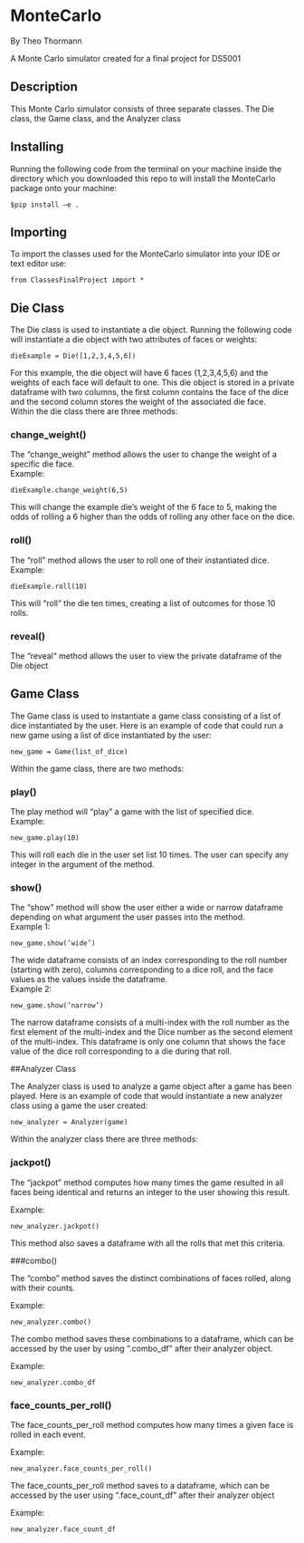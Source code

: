# MonteCarlo 
By Theo Thormann 

A Monte Carlo simulator created for a final project for DS5001 

## Description 
This Monte Carlo simulator consists of three separate classes. The Die class, the Game class, and the Analyzer class 

## Installing 
Running the following code from the terminal on your machine inside the directory which you downloaded this repo to will install the MonteCarlo package onto your machine: 
```
$pip install –e .
```

## Importing 
To import the classes used for the MonteCarlo simulator into your IDE or text editor use:
```
from ClassesFinalProject import *
```

## Die Class
The Die class is used to instantiate a die object. Running the following code will instantiate a die object with two attributes of faces or weights: 
```
dieExample = Die([1,2,3,4,5,6]) 
```
For this example, the die object will have 6 faces (1,2,3,4,5,6) and the weights of each face will default to one. 
This die object is stored in a private dataframe with two columns, the first column contains the face of the dice and the second column stores the weight of the associated die face.  
Within the die class there are three methods: 

### change_weight() 
The “change_weight” method allows the user to change the weight of a specific die face.  
Example: 
```
dieExample.change_weight(6,5) 
```
This will change the example die’s weight of the 6 face to 5, making the odds of rolling a 6 higher than the odds of rolling any other face on the dice. 

### roll() 
The “roll” method allows the user to roll one of their instantiated dice.  
Example: 
```
dieExample.roll(10) 
```
This will “roll” the die ten times, creating a list of outcomes for those 10 rolls. 

### reveal() 
 The “reveal“ method allows the user to view the private dataframe of the Die object

## Game Class 
The Game class is used to instantiate a game class consisting of a list of dice instantiated by the user. Here is an example of code that could run a new game using a list of dice instantiated by the user:
```
new_game = Game(list_of_dice) 
```
Within the game class, there are two methods: 

### play() 
The play method will “play” a game with the list of specified dice.  
Example: 
```
new_game.play(10) 
```
This will roll each die in the user set list 10 times. The user can specify any integer in the argument of the method.  

### show() 
The “show” method will show the user either a wide or narrow dataframe depending on what argument the user passes into the method.  
Example 1: 
```
new_game.show(‘wide’) 
```
The wide dataframe consists of an index corresponding to the roll number (starting with zero), columns corresponding to a dice roll, and the face values as the values inside the dataframe.  
Example 2: 
```
new_game.show(‘narrow’) 
```
The narrow dataframe consists of a multi-index with the roll number as the first element of the multi-index and the Dice number as the second element of the multi-index. This dataframe is only one column that shows the face value of the dice roll corresponding to a die during that roll. 

##Analyzer Class 

The Analyzer class is used to analyze a game object after a game has been played. Here is an example of code that would instantiate a new analyzer class using a game the user created: 
```
new_analyzer = Analyzer(game) 
```
 

Within the analyzer class there are three methods: 

### jackpot() 

The “jackpot” method computes how many times the game resulted in all faces being identical and returns an integer to the user showing this result. 

Example: 
```
new_analyzer.jackpot() 
```
This method also saves a dataframe with all the rolls that met this criteria.  

###combo() 

The “combo” method saves the distinct combinations of faces rolled, along with their counts. 

Example: 
```
new_analyzer.combo() 
```
The combo method saves these combinations to a dataframe, which can be accessed by the user by using “.combo_df” after their analyzer object. 

Example: 
```
new_analyzer.combo_df 
```
### face_counts_per_roll() 

The face_counts_per_roll method computes how many times a given face is rolled in each event. 

Example: 
```
new_analyzer.face_counts_per_roll() 
```
The face_counts_per_roll method saves to a dataframe, which can be accessed by the user using “.face_count_df” after their analyzer object 

Example:
```
new_analyzer.face_count_df 
```
